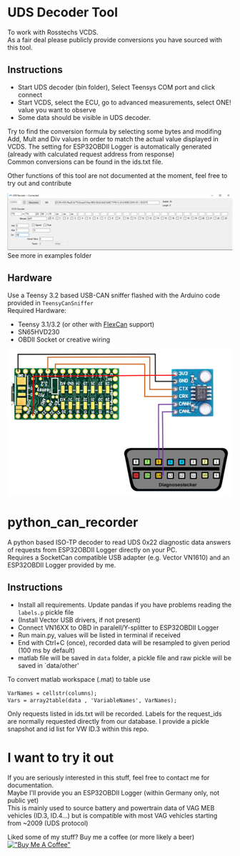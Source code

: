 # UDS Decoder Tool
To work with Rosstechs VCDS.    
As a fair deal please publicly provide conversions you have sourced with this tool.

## Instructions
- Start UDS decoder (bin folder), Select Teensys COM port and click connect
- Start VCDS, select the ECU, go to advanced measurements, select ONE! value you want to observe
- Some data should be visible in UDS decoder. 

Try to find the conversion formula by selecting some bytes and modifing Add, Mult and Div values in order to match the actual value displayed in VCDS. The setting for ESP32OBDII Logger is automatically generated (already with calculated request address from response)    
Common conversions can be found in the ids.txt file.

Other functions of this tool are not documented at the moment, feel free to try out and contribute

![KL30 example](examples/2022_rework.png?raw=true "KL30 example")    
See more in examples folder


## Hardware

Use a Teensy 3.2 based USB-CAN sniffer flashed with the Arduino code provided in `TeensyCanSniffer`     
Required Hardware:
- Teensy 3.1/3.2 (or other with [FlexCan](https://github.com/pawelsky/FlexCAN_Library) support)
- SN65HVD230
- OBDII Socket or creative wiring

![Teensy 3.2 sniffer wiring](TeensyCanSniffer/wiring.png?raw=true "Teensy wiring")

# python_can_recorder
A python based ISO-TP decoder to read UDS 0x22 diagnostic data answers of requests from ESP32OBDII Logger directly on your PC.     
Requires a SocketCan compatible USB adapter (e.g. Vector VN1610) and an ESP32OBDII Logger provided by me.

## Instructions
- Install all requirements. Update pandas if you have problems reading the `labels.p` pickle file
- (Install Vector USB drivers, if not present)
- Connect VN16XX to OBD in paralell/Y-splitter to ESP32OBDII Logger
- Run main.py, values will be listed in terminal if received
- End with Ctrl+C (once), recorded data will be resampled to given period (100 ms by default)
- matlab file will be saved in `data` folder, a pickle file and raw pickle will be saved in `data/other'

To convert matlab workspace (.mat) to table use
```
VarNames = cellstr(columns);
Vars = array2table(data , 'VariableNames', VarNames);
```

Only requests listed in ids.txt will be recorded. Labels for the request_ids are normally requested directly from our database.
I provide a pickle snapshot and id list for VW ID.3 within this repo.    

# I want to try it out
If you are seriously interested in this stuff, feel free to contact me for documentation.     
Maybe I'll provide you an ESP32OBDII Logger (within Germany only, not public yet)     
This is mainly used to source battery and powertrain data of VAG MEB vehicles (ID.3, ID.4...) but is compatible with most VAG vehicles starting from ~2009 (UDS protocol)


Liked some of my stuff? Buy me a coffee (or more likely a beer)    
[!["Buy Me A Coffee"](https://www.buymeacoffee.com/assets/img/custom_images/orange_img.png)](https://buymeacoffee.com/thezenox)
